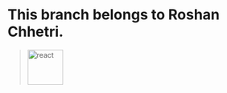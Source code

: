 # This branch belongs to Roshan Chhetri.
><img width=70 alt="react" src="https://nickroberts.ninja/wp-content/uploads/2017/07/react-1024x1024.jpg"><p align ="center">

